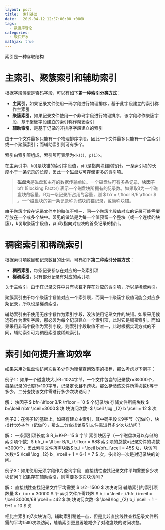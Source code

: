 ```yaml
---
layout: post
title:  索引基础
date:   2019-04-12 12:37:00:00 +0800
tags:
  - 数据库理论
categories:
  - 软件开发
mathjax: true
---
```


索引是一种存取结构

# 主索引、聚簇索引和辅助索引

根据字段类型是否码字段，可以有如下**第一种索引分类方式**：

* **主索引**，如果记录文件使用一码字段进行物理排序，基于此字段建立的索引称作主索引
* **聚簇索引**，如果记录文件使用一个非码字段进行物理排序，该字段称作聚簇字段，基于聚簇字段建立的索引称作聚簇索引
* **辅助索引**，是基于记录的非排序字段建立的索引

<!-- more -->

由于一个文件最多只能有一个物理排序字段，因此一个文件最多只能有一个主索引或一个聚簇索引；而辅助索引则可有多个。

索引由索引项组成，索引项可表示为`<k(i), p(i)>`。

在主索引中，k(i)是块锚的索引字段值，p(i)是指向块锚的指针。一条索引项的长度小于一条记录的长度，因此一个磁盘块可存储更多的索引项。

> **磁盘块**是磁盘和主存的数据传输单位。一个磁盘块可有多条记录，**块因子** bfr (Blocking Factor) 表示一个磁盘块所拥有的记录数。如果取B为一个磁盘块的容量，R为一条记录所占用的容量，则 $ bfr = \lfloor B/R \rfloor $ 。一个磁盘块的第一条记录称为该块的锚记录，或简称块锚。

由于聚簇字段在记录文件中的取值不唯一，同一个聚簇字段值对应的记录可能需要存放在一个或多个块中。常见的做法是为每一个值预留一个整块（或一个连续的块簇），k(i)取聚簇字段值，p(i)取指向对应块的首条记录的指针。

# 稠密索引和稀疏索引

根据索引项数目和记录数目的比例，可有如下**第二种索引分类方式**：

* **稠密索引**，每条记录都存在对应的一条索引项
* **稀疏索引**，只有部分记录有对应的索引项

关于主索引，由于在记录文件中只有块锚才存在对应的索引项，所以是稀疏索引。

聚簇索引由于每个聚簇字段值对应一个索引项，而同一个聚簇字段值可能会对应多条记录，所以也是稀疏索引。

辅助索引由于使用无序字段作为索引字段，没法使用记录文件的块锚。如果采用候选码作为索引字段，那必须为每个记录建立一个索引项，此时它是稠密索引。而如果采用非码字段作为索引字段，则索引字段取值不唯一，此时根据实现方式的不同，辅助索引可为稠密索引或稀疏索引。

# 索引如何提升查询效率

如果采用对磁盘快访问次数多少作为衡量查询效率的指标，那么考虑以下例子：

例子1：如果一个磁盘块大小B=1024字节，一个文件包含的记录数r=30000个，每条记录的长度R=100字节，记录定长且不跨块。那么存储该文件所需块数b等于多少，二分查找该文件需进行多少次块访问？

解：
块因子 $ bfr=\lfloor B/R \rfloor = 10 $ 个记录/块
存储文件所需块数 $ b=\lceil r/bfr \rceil=3000 $ 块
块访问次数=$ \lceil \log _{2} b \rceil = 12 $ 次

例子2：在例子1的基础上，如果有建立主索引，其中码字段长9字节（记做K），块指针长6字节（记做P），那么二分查找该索引文件需进行多少次块访问？

解：
一条索引项长度 $ R_i=K+P=15 $ 字节
索引块因子（一个磁盘块可以存储的索引项个数）$ bfr_i = \lfloor B/R_i \rfloor = 68$
索引项的总数=记录文件的块数=3000个，因此索引文件所需块数$ b_i = \lceil b/bfr_i \rceil = 45$ 块，块访问次数=$ \lceil \log _{2} b_i \rceil + 1 = 6+1 = 7 $ 次，多出的一次是对记录块的访问。

例子3：如果使用无须字段作为查询字段，直接线性查找记录文件平均需要多少次块访问？如果存在辅助索引，则需要多少次块访问？

解：
直接线性查找记录文件平均需要 $ b/2=1500 $ 次块访问
辅助索引的索引项数量 $ r_i = r = 30000 $ 个
索引文件所需块数 $ b_i = \lceil r_i/bfr_i \rceil = \lceil 30000/68 \rceil = 442 $ 块
块访问次数=$ \lceil \log _{2} b_i \rceil + 1 = 9+1 = 10 $ 次

相比主索引的7次块访问，辅助索引稍差一点，但是比起直接线性查找记录文件所需的平均1500次块访问，辅助索引更显著地减少了对磁盘块的访问次数。